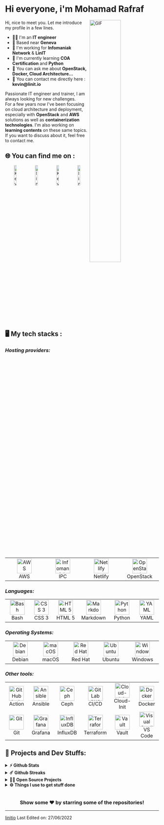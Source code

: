 # Hi everyone, i'm Mohamad Rafraf 
<img align="right" alt="GIF" src="https://github.com/abhisheknaiidu/abhisheknaiidu/blob/master/code.gif?raw=true" width="45%" />
<p width="45%">
Hi, nice to meet you. Let me introduce my profile in a few lines.
  <ul>
    <li>👨‍🔧 I'm an <b>IT engineer</b></li>
    <li>📍 Based near <b>Geneva</b></li>
    <li>🏢 I'm working for <b>Infomaniak Network</b> & <b>LinIT</b></li>
    <li>🌱 I'm currently learning <b>COA Certification</b> and <b>Python</b></li>
    <li>💬 You can ask me about <b>OpenStack, Docker, Cloud Architecture...</b></li>
    <li>📮 You can contact me directly here : <b>kevin@linit.io</b>
  </ul>
Passionate IT engineer and trainer, I am always looking for new challenges.
<br>For a few years now I've been focusing on cloud architecture and deployment, especially with <b>OpenStack</b> and <b>AWS</b> solutions as well as <b>containerization technologies</b>. I'm also working on <b>learning contents</b> on these same topics.<br>
If you want to discuss about it, feel free to contact me.
</p>

## 🌐 You can find me on :
<p align="center">
  <a href="https://www.linkedin.com/in/kevinallioli/" target="_blank"><img alt="Kevin Allioli LinkedIn profile" src="https://github.com/linitio/static-content/blob/main/img/logo/linkedin-button.png?raw=true" width="13%"></a>
  <a href="https://twitter.com/linit_io/" target="_blank"><img alt="linit.io Twitter profile" src="https://github.com/linitio/static-content/blob/main/img/logo/twitter-button.png?raw=true" width="13%"></a>
  <a href="https://www.openstack.org/community/members/profile/139244/kevin-allioli" target="_blank"><img alt="Kevin Allioli OpenInfra profile" src="https://github.com/linitio/static-content/blob/main/img/logo/openinfra-button.png?raw=true" width="13%"></a>
  <a href="https://www.youtube.com/channel/UCprX4LgBZkGr6hcyy5NSgoQ"><img alt="linit.io YouTube channel" src="https://github.com/linitio/static-content/blob/main/img/logo/youtube-button.png?raw=true" width="13%"></a>
</p>

## 🖥️ My tech stacks :

<p align="right">
  <h3><i>Hosting providers:</i></h3>
  <table>
  <tr border: none;>
    <td align="center" width="110">
      <a href="#%EF%B8%8F-my-tech-stacks-">
        <img src="https://github.com/linitio/static-content/blob/main/img/logo/aws-logo.png?raw=true" width="48" height="48" alt="AWS" />
      </a>
      <br>AWS
    </td>	  
    <td align="center" width="110">
      <a href="#%EF%B8%8F-my-tech-stacks-">
        <img src="https://github.com/linitio/static-content/blob/main/img/logo/ipc-logo.png?raw=true" width="48" height="48" alt="Infomaniak Public Cloud" />
      </a>
      <br>IPC
    </td>
    <td align="center" width="110">
      <a href="#%EF%B8%8F-my-tech-stacks-">
        <img src="https://github.com/linitio/static-content/blob/main/img/logo/netlify-logo.png?raw=true" width="48" height="48" alt="Netlify" />
      </a>
      <br>Netlify
    </td>
    <td align="center" width="110">
      <a href="#%EF%B8%8F-my-tech-stacks-">
        <img src="https://github.com/linitio/static-content/blob/main/img/logo/openstack-logo.png?raw=true" width="48" height="48" alt="OpenStack" />
      </a>
      <br>OpenStack
    </td>
  </tr>
</table>
<p>
  <h3><i>Languages:</i></h3>
  <table>
  <tr border: none;>
   <td align="center" width="110">
      <a href="#%EF%B8%8F-my-tech-stacks-">
        <img src="https://github.com/linitio/static-content/blob/main/img/logo/bash-logo.png?raw=true" width="48" height="48" alt="Bash" />
      </a>
      <br>Bash
    </td>
    <td align="center" width="110">
      <a href="#%EF%B8%8F-my-tech-stacks-">
        <img src="https://github.com/linitio/static-content/blob/main/img/logo/css3-logo.png?raw=true" width="48" height="48" alt="CSS 3" />
      </a>
      <br>CSS 3
    </td>
    <td align="center" width="110">
      <a href="#%EF%B8%8F-my-tech-stacks-">
        <img src="https://github.com/linitio/static-content/blob/main/img/logo/html5-logo.png?raw=true" width="48" height="48" alt="HTML 5" />
      </a>
      <br>HTML 5
    </td>
    <td align="center" width="110">
      <a href="#%EF%B8%8F-my-tech-stacks-">
        <img src="https://github.com/linitio/static-content/blob/main/img/logo/markdown-logo.png?raw=true" width="48" height="48" alt="Markdown" />
      </a>
      <br>Markdown
    </td>
    <td align="center" width="110">
      <a href="#%EF%B8%8F-my-tech-stacks-">
        <img src="https://github.com/linitio/static-content/blob/main/img/logo/python-logo.png?raw=true" width="48" height="48" alt="Python" />
      </a>
      <br>Python
    </td>
    <td align="center" width="110">
      <a href="#%EF%B8%8F-my-tech-stacks-">
        <img src="https://github.com/linitio/static-content/blob/main/img/logo/yaml-logo.png?raw=true" width="48" height="48" alt="YAML" />
      </a>
      <br>YAML
    </td>
  </tr>
</table>
</p>
<p>
  <h3><i>Operating Systems:</i></h3>
  <table>
  <tr border: none;>
    <td align="center" width="110">
      <a href="#%EF%B8%8F-my-tech-stacks-">
        <img src="https://github.com/linitio/static-content/blob/main/img/logo/debian-logo.png?raw=true" width="48" height="48" alt="Debian" />
      </a>
      <br>Debian
    </td>	  
    <td align="center" width="110">
      <a href="#%EF%B8%8F-my-tech-stacks-">
        <img src="https://github.com/linitio/static-content/blob/main/img/logo/apple-logo.png?raw=true" width="48" height="48" alt="macOS" />
      </a>
      <br>macOS
    </td>
    <td align="center" width="110">
      <a href="#%EF%B8%8F-my-tech-stacks-">
        <img src="https://github.com/linitio/static-content/blob/main/img/logo/redhat-logo.png?raw=true" width="48" height="48" alt="Red Hat" />
      </a>
      <br>Red Hat
    </td>
    <td align="center" width="110">
      <a href="#%EF%B8%8F-my-tech-stacks-">
        <img src="https://github.com/linitio/static-content/blob/main/img/logo/ubuntu-logo.png?raw=true" width="48" height="48" alt="Ubuntu" />
      </a>
      <br>Ubuntu
    </td>
    <td align="center" width="110">
      <a href="#%EF%B8%8F-my-tech-stacks-">
        <img src="https://github.com/linitio/static-content/blob/main/img/logo/windows-logo.png?raw=true" width="48" height="48" alt="Windows" />
      </a>
      <br>Windows
    </td>
  </tr>
</table>
</p>
<p>
  <h3><i>Other tools:</i></h3>
  <table>
  <tr border: none;>
    <td align="center" width="110">
      <a href="#%EF%B8%8F-my-tech-stacks-">
        <img src="https://github.com/linitio/static-content/blob/main/img/logo/github-logo.png?raw=true" width="48" height="48" alt="GitHub Action" />
      </a>
      <br>Action
    </td>	  
    <td align="center" width="110">
      <a href="#%EF%B8%8F-my-tech-stacks-">
        <img src="https://github.com/linitio/static-content/blob/main/img/logo/ansible-logo.png?raw=true" width="48" height="48" alt="Ansible" />
      </a>
      <br>Ansible
    </td>
    <td align="center" width="110">
      <a href="#%EF%B8%8F-my-tech-stacks-">
        <img src="https://github.com/linitio/static-content/blob/main/img/logo/ceph-logo.png?raw=true" width="48" height="48" alt="Ceph" />
      </a>
      <br>Ceph
    </td>
    <td align="center" width="110">
      <a href="#%EF%B8%8F-my-tech-stacks-">
        <img src="https://github.com/linitio/static-content/blob/main/img/logo/gitlab-logo.png?raw=true" width="48" height="48" alt="GitLab CI/CD" />
      </a>
      <br>CI/CD
    </td>
    <td align="center" width="110">
      <a href="#%EF%B8%8F-my-tech-stacks-">
        <img src="https://github.com/linitio/static-content/blob/main/img/logo/cloud-init-logo.png?raw=true" width="48" height="48" alt="Cloud-Init" />
      </a>
      <br>Cloud-Init
    </td>
    <td align="center" width="110">
      <a href="#%EF%B8%8F-my-tech-stacks-">
        <img src="https://github.com/linitio/static-content/blob/main/img/logo/docker-logo.png?raw=true" width="48" height="48" alt="Docker" />
      </a>
      <br>Docker
    </td>
  </tr>
  <tr>
    <td align="center" width="110">
      <a href="#%EF%B8%8F-my-tech-stacks-">
        <img src="https://github.com/linitio/static-content/blob/main/img/logo/git-logo.png?raw=true" width="48" height="48" alt="Git" />
      </a>
      <br>Git
    </td>	  
    <td align="center" width="110">
      <a href="#%EF%B8%8F-my-tech-stacks-">
        <img src="https://github.com/linitio/static-content/blob/main/img/logo/grafana-logo.png?raw=true" width="48" height="48" alt="Grafana" />
      </a>
      <br>Grafana
    </td>
    <td align="center" width="110">
      <a href="#%EF%B8%8F-my-tech-stacks-">
        <img src="https://github.com/linitio/static-content/blob/main/img/logo/influxdb-logo.png?raw=true" width="48" height="48" alt="InfluxDB" />
      </a>
      <br>InfluxDB
    </td>
    <td align="center" width="110">
      <a href="#%EF%B8%8F-my-tech-stacks-">
        <img src="https://github.com/linitio/static-content/blob/main/img/logo/terraform-logo.png?raw=true" width="48" height="48" alt="Terraform" />
      </a>
      <br>Terraform
    </td>
    <td align="center" width="110">
      <a href="#%EF%B8%8F-my-tech-stacks-">
        <img src="https://github.com/linitio/static-content/blob/main/img/logo/vault-logo.png?raw=true" width="48" height="48" alt="Vault" />
      </a>
      <br>Vault
    </td>
    <td align="center" width="110">
      <a href="#%EF%B8%8F-my-tech-stacks-">
        <img src="https://github.com/linitio/static-content/blob/main/img/logo/visual-studio-logo.png?raw=true" width="48" height="48" alt="Visual Studio Code" />
      </a>
      <br>VS Code
    </td>
  </tr>
</table>
</p>

## 🚧 Projects and Dev Stuffs:

<details>	
  <summary><b>⚡ Github Stats</b></summary>
	
  <br />
  <img height="180em" src="https://github-readme-stats.vercel.app/api?username=linitio&show_icons=true&hide_border=true&&count_private=true&include_all_commits=true" />
  <img height="180em" src="https://github-readme-stats.vercel.app/api/top-langs/?username=linitio&exclude_repo=KNN-Image-Classification&show_icons=true&hide_border=true&layout=compact&langs_count=8"/>
</details>

<details>	
  <summary><b>☄️ Github Streaks</b></summary>

  <br />
  <img height="180em" src="https://github-readme-streak-stats.herokuapp.com/?user=linitio&hide_border=true" />
</details>

<details>
  <summary><b>🧑‍🚀 Open Source Projects</b></summary>

  <br />
  <table>
    <thead align="center">
      <tr border: none;>
        <td><b>💻 Projects</b></td>
        <td><b>🌟 Stars</b></td>
        <td><b>🍴 Forks</b></td>
        <td><b>🐛 Issues</b></td>
        <td><b>🔔 Pull Requests</b></td>
        <td><b>👨‍💻 Language</b></td>
      </tr>
    </thead>
    <tbody>
      <tr>
	      <td><a href="https://github.com/iampavangandhi/Gitwar"><b>📦 openstack-alpine-images</b></a></td>
        <td><img alt="Stars" src="https://img.shields.io/github/stars/linitio/openstack-alpine-image?style=flat-square&labelColor=343b41"/></td>
        <td><img alt="Forks" src="https://img.shields.io/github/forks/linitio/openstack-alpine-image?style=flat-square&labelColor=343b41"/></td>
        <td><img alt="Issues" src="https://img.shields.io/github/issues/linitio/openstack-alpine-image?style=flat-square"/></td>
        <td><img alt="Pull Requests" src="https://img.shields.io/github/issues-pr/linitio/openstack-alpine-image?style=flat-square"/></td>
        <td><img alt="Language" src="https://img.shields.io/github/languages/top/linitio/openstack-alpine-image?style=flat-square"/></td>
      </tr>
      <tr>
	      <td><a href="https://github.com/linitio/docker-apps-collection"><b>🐳 docker-apps-collection</b></a></td>
        <td><img alt="Stars" src="https://img.shields.io/github/stars/linitio/docker-apps-collection?style=flat-square&labelColor=343b41"/></td>
        <td><img alt="Forks" src="https://img.shields.io/github/forks/linitio/docker-apps-collection?style=flat-square&labelColor=343b41"/></td>
        <td><img alt="Issues" src="https://img.shields.io/github/issues/linitio/docker-apps-collection?style=flat-square"/></td>
        <td><img alt="Pull Requests" src="https://img.shields.io/github/issues-pr/linitio/docker-apps-collection?style=flat-square"/></td>
        <td><img alt="Language" src="https://img.shields.io/badge/yaml-92%25-blue?style=flat-square"/></td>
      </tr>
      <tr>
	      <td><a href="https://github.com/linitio/aws-resume"><b>👨🏻‍💻 aws-resume</b></a></td>
        <td><img alt="Stars" src="https://img.shields.io/github/stars/linitio/aws-resume?style=flat-square&labelColor=343b41"/></td>
        <td><img alt="Forks" src="https://img.shields.io/github/forks/linitio/aws-resume?style=flat-square&labelColor=343b41"/></td>
        <td><img alt="Issues" src="https://img.shields.io/github/issues/linitio/aws-resume?style=flat-square"/></td>
        <td><img alt="Pull Requests" src="https://img.shields.io/github/issues-pr/linitio/aws-resume?style=flat-square"/></td>
        <td><img alt="Language" src="https://img.shields.io/github/languages/top/linitio/aws-resume?style=flat-square"/></td> 
      </tr>
      <tr>
	      <td><a href="https://github.com/linitio/linitio"><b>🤓 linitio</b></a></td>
        <td><img alt="Stars" src="https://img.shields.io/github/stars/linitio/linitio?style=flat-square&labelColor=343b41"/></td>
        <td><img alt="Forks" src="https://img.shields.io/github/forks/linitio/linitio?style=flat-square&labelColor=343b41"/></td>
        <td><img alt="Issues" src="https://img.shields.io/github/issues/linitio/linitio?style=flat-square"/></td>
        <td><img alt="Pull Requests" src="https://img.shields.io/github/issues-pr/linitio/linitio?style=flat-square"/></td>
        <td><img alt="Language" src="https://img.shields.io/badge/markdown-50%25-blue?style=flat-square"/></td> 
      </tr>
    </tbody>
  </table>
  <br />
</details>
 
<details>	
  <br />
  <summary><b>⚙️ Things I use to get stuff done</b></summary>
  	<ul>
  	    <li><b>OS:</b> macOS Monterey</li>
	    <li><b>Laptop: </b> MacBook Pro M1 13" & MacBook Pro M1 Pro 16"</li>
  	    <li><b>Browser: </b> Firefox Web Browser</li>
	    <li><b>Terminal: </b> ZSH: Oh My Zsh (PowerLevel10k)</li>
	    <li><b>Code Editor:</b> VSCode</li>
	    <li><b>To Stay Updated:</b> linit.io, Medium, Linkedin, Twitter and Youtube.</li>
	</ul>	
</details>

#

<div align="center">

### Show some ❤️ by starring some of the repositories!

</div>

------
[linitio](https://github.com/linitio)
Last Edited on: 27/06/2022 
